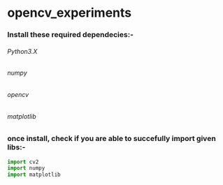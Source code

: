# opencv_experiments
### Install these required dependecies:-
###### Python3.X
###### numpy
###### opencv
###### matplotlib

### once install, check if you are able to succefully import given libs:- 

``` python
import cv2
import numpy
import matplotlib 
```
